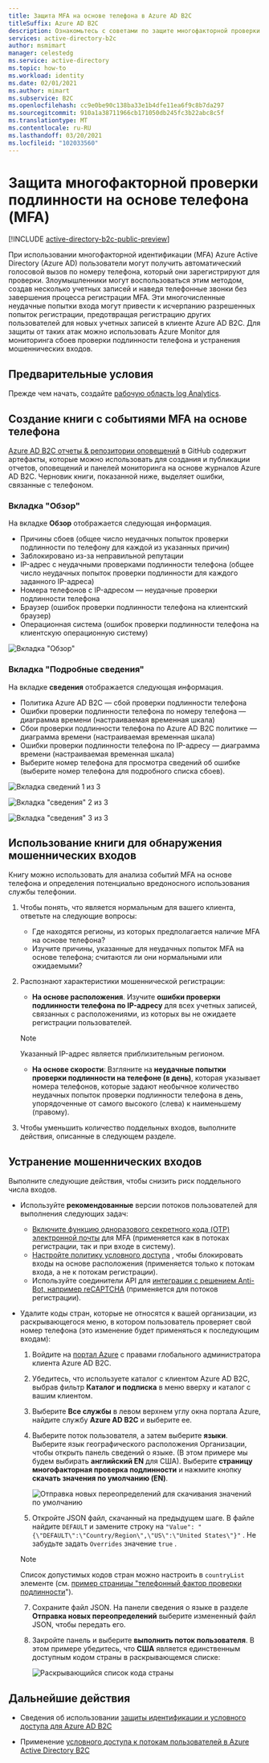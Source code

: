 ```yaml
---
title: Защита MFA на основе телефона в Azure AD B2C
titleSuffix: Azure AD B2C
description: Ознакомьтесь с советами по защите многофакторной проверки подлинности на основе телефона (MFA) в Azure AD B2C клиенте с помощью Azure Monitor Log Analytics отчетов и оповещений. Используйте нашу книгу для идентификации мошеннических телефонных проверок подлинности и устранения мошеннических попыток входа. =
services: active-directory-b2c
author: msmimart
manager: celestedg
ms.service: active-directory
ms.topic: how-to
ms.workload: identity
ms.date: 02/01/2021
ms.author: mimart
ms.subservice: B2C
ms.openlocfilehash: cc9e0be90c138ba33e1b4dfe11ea6f9c8b7da297
ms.sourcegitcommit: 910a1a38711966cb171050db245fc3b22abc8c5f
ms.translationtype: MT
ms.contentlocale: ru-RU
ms.lasthandoff: 03/20/2021
ms.locfileid: "102033560"
---
```

# <a name="securing-phone-based-multi-factor-authentication-mfa"></a>Защита многофакторной проверки подлинности на основе телефона (MFA)

[!INCLUDE [active-directory-b2c-public-preview](../../includes/active-directory-b2c-public-preview.md)]

При использовании многофакторной идентификации (MFA) Azure Active Directory (Azure AD) пользователи могут получить автоматический голосовой вызов по номеру телефона, который они зарегистрируют для проверки. Злоумышленники могут воспользоваться этим методом, создав несколько учетных записей и наведя телефонные звонки без завершения процесса регистрации MFA. Эти многочисленные неудачные попытки входа могут привести к исчерпанию разрешенных попыток регистрации, предотвращая регистрацию других пользователей для новых учетных записей в клиенте Azure AD B2C. Для защиты от таких атак можно использовать Azure Monitor для мониторинга сбоев проверки подлинности телефона и устранения мошеннических входов.

## <a name="prerequisites"></a>Предварительные условия

Прежде чем начать, создайте [рабочую область log Analytics](azure-monitor.md).

## <a name="create-a-phone-based-mfa-events-workbook"></a>Создание книги с событиями MFA на основе телефона

[Azure AD B2C отчеты & репозитории оповещений](https://github.com/azure-ad-b2c/siem#phone-authentication-failures) в GitHub содержит артефакты, которые можно использовать для создания и публикации отчетов, оповещений и панелей мониторинга на основе журналов Azure AD B2C. Черновик книги, показанной ниже, выделяет ошибки, связанные с телефоном.

### <a name="overview-tab"></a>Вкладка "Обзор"

На вкладке **Обзор** отображается следующая информация.

- Причины сбоев (общее число неудачных попыток проверки подлинности по телефону для каждой из указанных причин)
- Заблокировано из-за неправильной репутации
- IP-адрес с неудачными проверками подлинности телефона (общее число неудачных попыток проверки подлинности для каждого заданного IP-адреса)
- Номера телефонов с IP-адресом — неудачные проверки подлинности телефона
- Браузер (ошибок проверки подлинности телефона на клиентский браузер)
- Операционная система (ошибок проверки подлинности телефона на клиентскую операционную систему)

![Вкладка "Обзор"](media/phone-based-mfa/overview-tab.png)

### <a name="details-tab"></a>Вкладка "Подробные сведения"

На вкладке **сведения** отображается следующая информация.

- Политика Azure AD B2C — сбой проверки подлинности телефона
- Ошибки проверки подлинности телефона по номеру телефона — диаграмма времени (настраиваемая временная шкала)
- Сбои проверки подлинности телефона по Azure AD B2C политике — диаграмма времени (настраиваемая временная шкала)
- Ошибки проверки подлинности телефона по IP-адресу — диаграмма времени (настраиваемая временная шкала)
- Выберите номер телефона для просмотра сведений об ошибке (выберите номер телефона для подробного списка сбоев).

![Вкладка сведений 1 из 3](media/phone-based-mfa/details-tab-1.png)

![Вкладка "сведения" 2 из 3](media/phone-based-mfa/details-tab-2.png)

![Вкладка "сведения" 3 из 3](media/phone-based-mfa/details-tab-3.png)

## <a name="use-the-workbook-to-identify-fraudulent-sign-ups"></a>Использование книги для обнаружения мошеннических входов

Книгу можно использовать для анализа событий MFA на основе телефона и определения потенциально вредоносного использования службы телефонии.

1. Чтобы понять, что является нормальным для вашего клиента, ответьте на следующие вопросы:

   - Где находятся регионы, из которых предполагается наличие MFA на основе телефона?
   - Изучите причины, указанные для неудачных попыток MFA на основе телефона; считаются ли они нормальными или ожидаемыми?

2. Распознают характеристики мошеннической регистрации:

   - **На основе расположения**. Изучите **ошибки проверки подлинности телефона по IP-адресу** для всех учетных записей, связанных с расположениями, из которых вы не ожидаете регистрации пользователей.

   > [!NOTE]
   > Указанный IP-адрес является приблизительным регионом.

   - **На основе скорости**: Взгляните на **неудачные попытки проверки подлинности на телефоне (в день)**, которая указывает номера телефонов, которые задают необычное количество неудачных попыток проверки подлинности телефона в день, упорядоченные от самого высокого (слева) к наименьшему (правому).

3. Чтобы уменьшить количество поддельных входов, выполните действия, описанные в следующем разделе.
 

## <a name="mitigate-fraudulent-sign-ups"></a>Устранение мошеннических входов

Выполните следующие действия, чтобы снизить риск поддельного числа входов.

- Используйте **рекомендованные** версии потоков пользователей для выполнения следующих задач:
     
   - [Включите функцию одноразового секретного кода (OTP) электронной почты](phone-authentication-user-flows.md) для MFA (применяется как в потоках регистрации, так и при входе в систему).
   - [Настройте политику условного доступа](conditional-access-user-flow.md) , чтобы блокировать входы на основе расположения (применяется только к потокам входа, а не к потокам регистрации).
   - Используйте соединители API для [интеграции с решением Anti-Bot, например reCAPTCHA](https://github.com/Azure-Samples/active-directory-b2c-node-sign-up-user-flow-captcha) (применяется для потоков регистрации).

- Удалите коды стран, которые не относятся к вашей организации, из раскрывающегося меню, в котором пользователь проверяет свой номер телефона (это изменение будет применяться к последующим входам):
    
   1. Войдите на [портал Azure](https://portal.azure.com) с правами глобального администратора клиента Azure AD B2C.

   2. Убедитесь, что используете каталог с клиентом Azure AD B2C, выбрав фильтр **Каталог и подписка** в меню вверху и каталог с вашим клиентом.

   3. Выберите **Все службы** в левом верхнем углу окна портала Azure, найдите службу **Azure AD B2C** и выберите ее.

   4. Выберите поток пользователя, а затем выберите **языки**. Выберите язык географического расположения Организации, чтобы открыть панель сведений о языке. (В этом примере мы будем выбирать **английский EN** для США). Выберите **страницу многофакторная проверка подлинности** и нажмите кнопку **скачать значения по умолчанию (EN)**.
 
      ![Отправка новых переопределений для скачивания значений по умолчанию](media/phone-based-mfa/download-defaults.png)

   5. Откройте JSON файл, скачанный на предыдущем шаге. В файле найдите `DEFAULT` и замените строку на `"Value": "{\"DEFAULT\":\"Country/Region\",\"US\":\"United States\"}"` . Не забудьте задать `Overrides` значение `true` .

   > [!NOTE]
   > Список допустимых кодов стран можно настроить в `countryList` элементе (см. [пример страницы "телефонный фактор проверки подлинности](localization-string-ids.md#phone-factor-authentication-page-example)").

   7. Сохраните файл JSON. На панели сведения о языке в разделе **Отправка новых переопределений** выберите измененный файл JSON, чтобы передать его.

   8. Закройте панель и выберите **выполнить поток пользователя**. В этом примере убедитесь, что **США** является единственным доступным кодом страны в раскрывающемся списке:
 
      ![Раскрывающийся список кода страны](media/phone-based-mfa/country-code-drop-down.png)

## <a name="next-steps"></a>Дальнейшие действия

- Сведения об использовании [защиты идентификации и условного доступа для Azure AD B2C](conditional-access-identity-protection-overview.md) 

- Применение [условного доступа к потокам пользователей в Azure Active Directory B2C](conditional-access-user-flow.md)